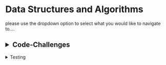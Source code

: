 # Data Structures and Algorithms

please use the dropdown option to select what you would like to navigate to....
<!-- TABLE OF CONTENTS -->
<h2>
<details>

<summary>Code-Challenges</summary>

[Linked List](./python/code_challenges/data_structures/linked_list/README.md)

[Zip List](./python/code_challenges/data_structures/linked_list/README.md)

[pseudoQueue](./python/code_challenges/stack_queue_pseudo/README.md)

[Animal Shelter](./python/code_challenges/stack_queue_animal_shelter/README.md)

[stack queue brackets](./python/code_challenges/stack_queue_brackets/README.md)

[Binary Tree](./python/code_challenges/data_structures/binary_tree/readme.md)

[Max Binary Tree](./python/code_challenges/data_structures/binary_tree/binary_tree_max.md)

[Tree Fizz Buzz](./python/code_challenges/tree_breadth_first/tree_fizz_buzz/CODE-CHALLENGE.MD)

[Insertion-sort](python/sorting/insertion/README.md)

[Merge-sort](python/sorting/merge/README.md)

[Quick-sort](python/sorting/quick/README.md)

[Linked-list-BST-Blog](python/lll_bst_class_28/README.md)


</details>
</h2>


<details><summary>Testing</summary>
- to run tests, activate your virtual Environment then navigate to the tests folder and in the terminal run pytest inside the tests folder.
</details>
